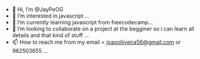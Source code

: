 - 👋 Hi, I’m @JayPeOG
- 👀 I’m interested in javascript  ...
- 🌱 I’m currently learning javascript from freecodecamp...
- 💞️ I’m looking to collaborate on a project at the begginer so i can learn all details and that kind of stuff ...
- 📫 How to reach me from my email = joaooliiveira56@gmail.com or 962503655 ...

<!---
JayPeOG/JayPeOG is a ✨ special ✨ repository because its `README.md` (this file) appears on your GitHub profile.
You can click the Preview link to take a look at your changes.
--->
